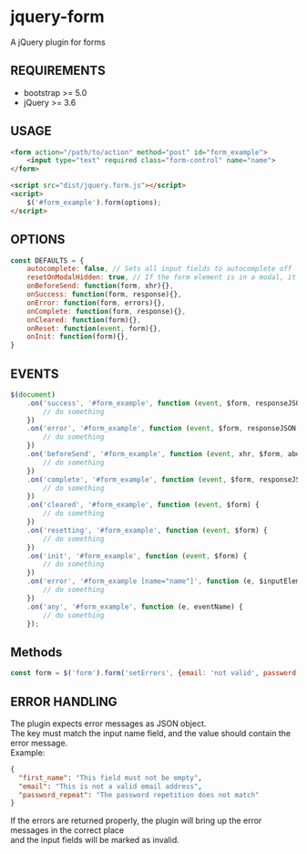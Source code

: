 # jquery-form

A jQuery plugin for forms

## REQUIREMENTS

- bootstrap >= 5.0
- jQuery >= 3.6

## USAGE

```html
<form action="/path/to/action" method="post" id="form_example">
    <input type="text" required class="form-control" name="name">
</form>

<script src="dist/jquery.form.js"></script>
<script>
    $('#form_example').form(options);
</script>
```

## OPTIONS

```js
const DEFAULTS = {
    autocomplete: false, // Sets all input fields to autocomplete off
    resetOnModalHidden: true, // If the form element is in a modal, it will be reset after the modal is hidden
    onBeforeSend: function(form, xhr){},
    onSuccess: function(form, response){},
    onError: function(form, errors){},
    onComplete: function(form, response){},
    onCleared: function(form){},
    onReset: function(event, form){},
    onInit: function(form){},
}
```

## EVENTS
```javascript
$(document)
    .on('success', '#form_example', function (event, $form, responseJSON) {
        // do something
    })
    .on('error', '#form_example', function (event, $form, responseJSON, xhr) {
        // do something
    })
    .on('beforeSend', '#form_example', function (event, xhr, $form, aborted) {
        // do something
    })
    .on('complete', '#form_example', function (event, $form, responseJSON) {
        // do something
    })
    .on('cleared', '#form_example', function (event, $form) {
        // do something
    })
    .on('resetting', '#form_example', function (event, $form) {
        // do something
    })
    .on('init', '#form_example', function (event, $form) {
        // do something
    })
    .on('error', '#form_example [name="name"]', function (e, $inputElement, message) {
        // do something
    })
    .on('any', '#form_example', function (e, eventName) {
        // do something
    });
```

## Methods
```javascript
const form = $('form').form('setErrors', {email: 'not valid', password: 'is required'});
```

## ERROR HANDLING

The plugin expects error messages as JSON object.  
The key must match the input name field, and the value should contain the error message.  
Example:

```json
{
  "first_name": "This field must not be empty",
  "email": "This is not a valid email address",
  "password_repeat": "The password repetition does not match"
}
```
If the errors are returned properly, the plugin will bring up the error messages in the correct place   
and the input fields will be marked as invalid.
